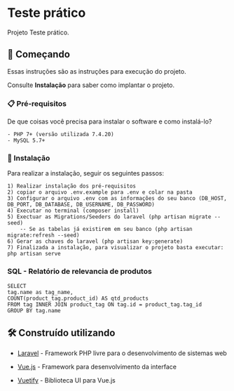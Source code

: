 # Teste prático

Projeto Teste prático.

## 🚀 Começando

Essas instruções são as instruções para execução do projeto.

Consulte **Instalação** para saber como implantar o projeto.

### 📋 Pré-requisitos

De que coisas você precisa para instalar o software e como instalá-lo?

```
- PHP 7+ (versão utilizada 7.4.20)
- MySQL 5.7+
```


### 🔧 Instalação

Para realizar a instalação, seguir os seguintes passos:

```
1) Realizar instalação dos pré-requisitos
2) copiar o arquivo .env.example para .env e colar na pasta
3) Configurar o arquivo .env com as informações do seu banco (DB_HOST, DB_PORT, DB_DATABASE, DB_USERNAME, DB_PASSWORD)
4) Executar no terminal (composer install)
5) Exectuar as Migrations/Seeders do laravel (php artisan migrate --seed)
    -- Se as tabelas já existirem em seu banco (php artisan migrate:refresh --seed)
6) Gerar as chaves do laravel (php artisan key:generate)
7) Finalizada a instalação, para visualizar o projeto basta executar: php artisan serve
```


### SQL - Relatório de relevancia de produtos

```
SELECT
tag.name as tag_name,
COUNT(product_tag.product_id) AS qtd_products
FROM tag INNER JOIN product_tag ON tag.id = product_tag.tag_id
GROUP BY tag.name
```


## 🛠️ Construído utilizando


- [Laravel](https://laravel.com/) - Framework PHP livre para o desenvolvimento de sistemas web

- [Vue.js](https://cli.vuejs.org/) - Framework para desenvolvimento da interface
- [Vuetify](https://vuetifyjs.com/en/) - Biblioteca UI para Vue.js

